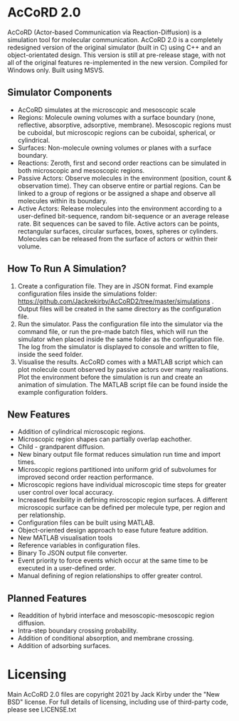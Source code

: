 # AcCoRD 2.0
AcCoRD (Actor-based Communication via Reaction-Diffusion) is a simulation tool for molecular communication. AcCoRD 2.0 is a completely redesigned version of the original simulator (built in C) using C++ and an object-orientated design. This version is still at pre-release stage, with not all of the original features re-implemented in the new version. Compiled for Windows only. Built using MSVS. 

## Simulator Components
* AcCoRD simulates at the microscopic and mesoscopic scale
* Regions: Molecule owning volumes with a surface boundary (none, reflective, absorptive, adsorptive, membrane). Mesoscopic regions must be cuboidal, but microscopic regions can be cuboidal, spherical, or cylindrical.
* Surfaces: Non-molecule owning volumes or planes with a surface boundary.
* Reactions: Zeroth, first and second order reactions can be simulated in both microscopic and mesoscopic regions.
* Passive Actors: Observe molecules in the environment (position, count & observation time). They can observe entire or partial regions. Can be linked to a group of regions or be assigned a shape and observe all molecules within its boundary.
* Active Actors: Release molecules into the environment according to a user-defined bit-sequence, random bit-sequence or an average release rate. Bit sequences can be saved to file. Active actors can be points, rectangular surfaces, circular surfaces, boxes, spheres or cylinders. Molecules can be released from the surface of actors or within their volume.

## How To Run A Simulation?
1. Create a configuration file. They are in JSON format. Find example configuration files inside the simulations folder: https://github.com/Jackrekirby/AcCoRD2/tree/master/simulations . Output files will be created in the same directory as the configuration file.
2. Run the simulator. Pass the configuration file into the simulator via the command file, or run the pre-made batch files, which will run the simulator when placed inside the same folder as the configuration file. The log from the simulator is displayed to console and written to file, inside the seed folder.
3. Visualise the results. AcCoRD comes with a MATLAB script which can plot molecule count observed by passive actors over many realisations. Plot the environment before the simulation is run and create an animation of simulation. The MATLAB script file can be found inside the example configuration folders.

## New Features
* Addition of cylindrical microscopic regions.
* Microscopic region shapes can partially overlap eachother.
* Child - grandparent diffusion.
* New binary output file format reduces simulation run time and import times.
* Microscopic regions partitioned into uniform grid of subvolumes for improved second order reaction performance.
* Microscopic regions have individual microscopic time steps for greater user control over local accuracy. 
* Increased flexibility in defining microscopic region surfaces. A different microscopic surface can be defined per molecule type, per region and per relationship.
* Configuration files can be built using MATLAB.
* Object-oriented design approach to ease future feature addition.
* New MATLAB visualisation tools
* Reference variables in configuration files.
* Binary To JSON output file converter.
* Event priority to force events which occur at the same time to be executed in a user-defined order.
* Manual defining of region relationships to offer greater control.

## Planned Features
* Readdition of hybrid interface and mesoscopic-mesoscopic region diffusion.
* Intra-step boundary crossing probability.
* Addition of conditional absorption, and membrane crossing. 
* Addition of adsorbing surfaces.

# Licensing
Main AcCoRD 2.0 files are copyright 2021 by Jack Kirby under the "New BSD" license. For full details of licensing, including use of third-party code, please see LICENSE.txt
